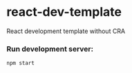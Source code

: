# react-dev-template

React development template without CRA

### Run development server:

`npm start`
